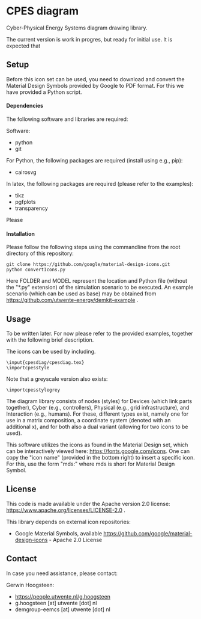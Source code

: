 # CPES diagram
Cyber-Physical Energy Systems diagram drawing library.

The current version is work in progres, but ready for initial use. It is expected that 

## Setup
Before this icon set can be used, you need to download and convert the Material Design Symbols provided by Google to PDF format. For this we have provided a Python script.

#### Dependencies
The following software and libraries are required:

Software:
- python
- git

For Python, the following packages are required (install using e.g., pip):
- cairosvg

In latex, the following packages are required (please refer to the examples):
- tikz
- pgfplots
- transparency


Please 

#### Installation
Please follow the following steps using the commandline from the root directory of this repository:

    git clone https://github.com/google/material-design-icons.git
    python convertIcons.py

Here FOLDER and MODEL represent the location and Python file (without the "*.py" extension) of the simulation scenario to be executed. An example scenario (which can be used as base) may be obtained from https://github.com/utwente-energy/demkit-example .


## Usage
To be written later. For now please refer to the provided examples, together with the following brief description.

The icons can be used by including.
    
    \input{cpesdiag/cpesdiag.tex}
    \importcpesstyle
    
Note that a greyscale version also exists:

    \importcpesstylegrey

The diagram library consists of nodes (styles) for Devices (which link parts together), Cyber (e.g., controllers), Physical (e.g., grid infrastructure), and Interaction (e.g., humans). For these, different types exist, namely one for use in a matrix composition, a coordinate system (denoted with an additional x), and for both also a dual variant (allowing for two icons to be used).

This software utilizes the icons as found in the Material Design set, which can be interactively viewed here: https://fonts.google.com/icons. One can copy the "icon name" (provided in the bottom right) to insert a specific icon. For this, use the form "mds:<icon name>" where mds is short for Material Design Symbol.


## License

This code is made available under the Apache version 2.0 license: https://www.apache.org/licenses/LICENSE-2.0 .

This library depends on external icon repositories:
- Google Material Symbols, available https://github.com/google/material-design-icons - Apache 2.0 License

## Contact
In case you need assistance, please contact:

Gerwin Hoogsteen:
- https://people.utwente.nl/g.hoogsteen
- g.hoogsteen [at] utwente [dot] nl
- demgroup-eemcs [at] utwente [dot] nl

